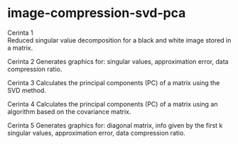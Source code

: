 # image-compression-svd-pca

Cerinta 1 </br><t>Reduced singular value decomposition for a black and white image stored in a matrix.
  
Cerinta 2   Generates graphics for: singular values, approximation error, data compression ratio.
  
Cerinta 3   Calculates the principal components (PC) of a matrix using the SVD method.
  
Cerinta 4   Calculates the principal components (PC) of a matrix using an algorithm based on the covariance matrix.

Cerinta 5   Generates graphics for: diagonal matrix, info given by the first k singular values, approximation error, data compression ratio.
